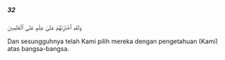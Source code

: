 ##### 32

<span class="ayah">وَلَقَدِ ٱخْتَرْنَٰهُمْ عَلَىٰ عِلْمٍ عَلَى ٱلْعَٰلَمِينَ</span>

<span class="ayah_translation">Dan sesungguhnya telah Kami pilih mereka dengan pengetahuan (Kami) atas bangsa-bangsa.</span>
